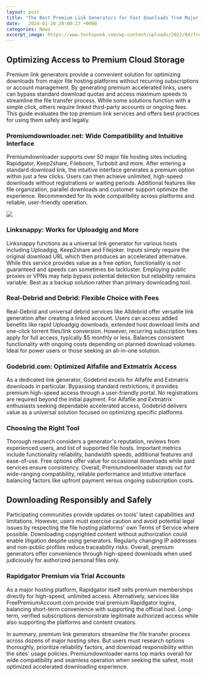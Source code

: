```yaml
---
layout: post
title: "The Best Premium Link Generators for Fast Downloads from Major File Hosting Sites"
date:   2024-01-20 20:00:27 +0000
categories: News
excerpt_image: https://www.techspunk.com/wp-content/uploads/2022/04/free-premium-link-generators.jpg
---
```

## Optimizing Access to Premium Cloud Storage 

Premium link generators provide a convenient solution for optimizing downloads from major file hosting platforms without recurring subscriptions or account management. By generating premium accelerated links, users can bypass standard download quotas and access maximum speeds to streamline the file transfer process. While some solutions function with a simple click, others require linked third-party accounts or ongoing fees. This guide evaluates the top premium link services and offers best practices for using them safely and legally.

### Premiumdownloader.net: Wide Compatibility and Intuitive Interface

Premiumdownloader supports over 50 major file hosting sites including Rapidgator, Keep2share, Fileboom, Turbobit and more. After entering a standard download link, the intuitive interface generates a premium option within just a few clicks. Users can then achieve unlimited, high-speed downloads without registrations or waiting periods. Additional features like file organization, parallel downloads and customer support optimize the experience. Recommended for its wide compatibility across platforms and reliable, user-friendly operation. 


![](https://www.techspunk.com/wp-content/uploads/2022/04/free-premium-link-generators.jpg)
### Linksnappy: Works for Uploadgig and More 

Linksnappy functions as a universal link generator for various hosts including Uploadgig, Keep2share and Filejoker. Inputs simply require the original download URL which then produces an accelerated alternative. While this service provides value as a free option, functionality is not guaranteed and speeds can sometimes be lackluster. Employing public proxies or VPNs may help bypass potential detection but reliability remains variable. Best as a backup solution rather than primary downloading tool.

### Real-Debrid and Debrid: Flexible Choice with Fees

Real-Debrid and universal debrid services like Alldebrid offer versatile link generation after creating a linked account. Users can access added benefits like rapid Uploadgig downloads, extended host download limits and one-click torrent files/link conversion. However, recurring subscription fees apply for full access, typically $5 monthly or less. Balances consistent functionality with ongoing costs depending on planned download volumes. Ideal for power users or those seeking an all-in-one solution.  

### Godebrid.com: Optimized Alfafile and Extmatrix Access

As a dedicated link generator, Godebrid excels for Alfafile and Extmatrix downloads in particular. Bypassing standard restrictions, it provides premium high-speed access through a user-friendly portal. No registrations are required beyond the initial payment. For Alfafile and Extmatrix enthusiasts seeking dependable accelerated access, Godebrid delivers value as a universal solution focused on optimizing specific platforms. 

### Choosing the Right Tool

Thorough research considers a generator's reputation, reviews from experienced users, and list of supported file hosts. Important metrics include functionality reliability, bandwidth speeds, additional features and ease-of-use. Free options offer value for occasional downloads while paid services ensure consistency. Overall, Premiumdownloader stands out for wide-ranging compatibility, reliable performance and intuitive interface balancing factors like upfront payment versus ongoing subscription costs.

## Downloading Responsibly and Safely

Participating communities provide updates on tools' latest capabilities and limitations. However, users must exercise caution and avoid potential legal issues by respecting the file hosting platforms' own Terms of Service where possible. Downloading copyrighted content without authorization could enable litigation despite using generators. Regularly changing IP addresses and non-public profiles reduce traceability risks. Overall, premium generators offer convenience through high-speed downloads when used judiciously for authorized personal files only.

### Rapidgator Premium via Trial Accounts 

As a major hosting platform, Rapidgator itself sells premium memberships directly for high-speed, unlimited access. Alternatively, services like FreePremiumAccount.com provide trial premium Rapidgator logins, balancing short-term convenience with supporting the official host. Long-term, verified subscriptions demonstrate legitimate authorized access while also supporting the platforms and content creators. 

In summary, premium link generators streamline the file transfer process across dozens of major hosting sites. But users must research options thoroughly, prioritize reliability factors, and download responsibility within the sites' usage policies. Premiumdownloader earns top marks overall for wide compatibility and seamless operation when seeking the safest, most optimized accelerated downloading experience.